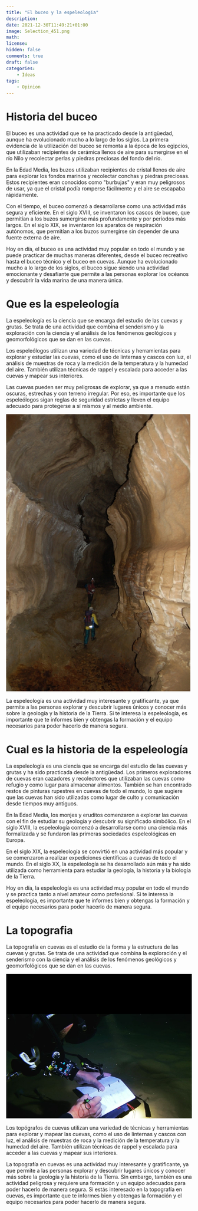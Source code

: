 ```yaml
---
title: "El buceo y la espeleologia"
description: 
date: 2021-12-30T11:49:21+01:00
image: Selection_451.png
math: 
license: 
hidden: false
comments: true
draft: false
categories:
    - Ideas
tags:
    - Opinion
---
```


# Historia del buceo

El buceo es una actividad que se ha practicado desde la antigüedad, aunque ha evolucionado mucho a lo largo de los siglos. La primera evidencia de la utilización del buceo se remonta a la época de los egipcios, que utilizaban recipientes de cerámica llenos de aire para sumergirse en el río Nilo y recolectar perlas y piedras preciosas del fondo del río.

En la Edad Media, los buzos utilizaban recipientes de cristal llenos de aire para explorar los fondos marinos y recolectar conchas y piedras preciosas. Estos recipientes eran conocidos como "burbujas" y eran muy peligrosos de usar, ya que el cristal podía romperse fácilmente y el aire se escapaba rápidamente.

Con el tiempo, el buceo comenzó a desarrollarse como una actividad más segura y eficiente. En el siglo XVIII, se inventaron los cascos de buceo, que permitían a los buzos sumergirse más profundamente y por períodos más largos. En el siglo XIX, se inventaron los aparatos de respiración autónomos, que permitían a los buzos sumergirse sin depender de una fuente externa de aire.

Hoy en día, el buceo es una actividad muy popular en todo el mundo y se puede practicar de muchas maneras diferentes, desde el buceo recreativo hasta el buceo técnico y el buceo en cuevas. Aunque ha evolucionado mucho a lo largo de los siglos, el buceo sigue siendo una actividad emocionante y desafiante que permite a las personas explorar los océanos y descubrir la vida marina de una manera única.


# Que es la espeleología

La espeleología es la ciencia que se encarga del estudio de las cuevas y grutas. Se trata de una actividad que combina el senderismo y la exploración con la ciencia y el análisis de los fenómenos geológicos y geomorfológicos que se dan en las cuevas.

Los espeleólogos utilizan una variedad de técnicas y herramientas para explorar y estudiar las cuevas, como el uso de linternas y cascos con luz, el análisis de muestras de roca y la medición de la temperatura y la humedad del aire. También utilizan técnicas de rappel y escalada para acceder a las cuevas y mapear sus interiores.

Las cuevas pueden ser muy peligrosas de explorar, ya que a menudo están oscuras, estrechas y con terreno irregular. Por eso, es importante que los espeleólogos sigan reglas de seguridad estrictas y lleven el equipo adecuado para protegerse a sí mismos y al medio ambiente.

![Haciendo espeleo en una cueva](Bees_Knees_2_a.jpeg)

La espeleología es una actividad muy interesante y gratificante, ya que permite a las personas explorar y descubrir lugares únicos y conocer más sobre la geología y la historia de la Tierra. Si te interesa la espeleología, es importante que te informes bien y obtengas la formación y el equipo necesarios para poder hacerlo de manera segura.

# Cual es la historia de la espeleología

La espeleología es una ciencia que se encarga del estudio de las cuevas y grutas y ha sido practicada desde la antigüedad. Los primeros exploradores de cuevas eran cazadores y recolectores que utilizaban las cuevas como refugio y como lugar para almacenar alimentos. También se han encontrado restos de pinturas rupestres en cuevas de todo el mundo, lo que sugiere que las cuevas han sido utilizadas como lugar de culto y comunicación desde tiempos muy antiguos.

En la Edad Media, los monjes y eruditos comenzaron a explorar las cuevas con el fin de estudiar su geología y descubrir su significado simbólico. En el siglo XVIII, la espeleología comenzó a desarrollarse como una ciencia más formalizada y se fundaron las primeras sociedades espeleológicas en Europa.

En el siglo XIX, la espeleología se convirtió en una actividad más popular y se comenzaron a realizar expediciones científicas a cuevas de todo el mundo. En el siglo XX, la espeleología se ha desarrollado aún más y ha sido utilizada como herramienta para estudiar la geología, la historia y la biología de la Tierra.

Hoy en día, la espeleología es una actividad muy popular en todo el mundo y se practica tanto a nivel amateur como profesional. Si te interesa la espeleología, es importante que te informes bien y obtengas la formación y el equipo necesarios para poder hacerlo de manera segura.

# La topografia

La topografía en cuevas es el estudio de la forma y la estructura de las cuevas y grutas. Se trata de una actividad que combina la exploración y el senderismo con la ciencia y el análisis de los fenómenos geológicos y geomorfológicos que se dan en las cuevas.

![Tomando datos en el agua](Selection_452.png)


Los topógrafos de cuevas utilizan una variedad de técnicas y herramientas para explorar y mapear las cuevas, como el uso de linternas y cascos con luz, el análisis de muestras de roca y la medición de la temperatura y la humedad del aire. También utilizan técnicas de rappel y escalada para acceder a las cuevas y mapear sus interiores.

La topografía en cuevas es una actividad muy interesante y gratificante, ya que permite a las personas explorar y descubrir lugares únicos y conocer más sobre la geología y la historia de la Tierra. Sin embargo, también es una actividad peligrosa y requiere una formación y un equipo adecuados para poder hacerlo de manera segura. Si estás interesado en la topografía en cuevas, es importante que te informes bien y obtengas la formación y el equipo necesarios para poder hacerlo de manera segura.